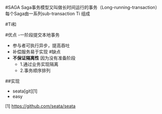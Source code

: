 #SAGA
Saga事务模型又叫做长时间运行的事务（Long-running-transaction）
每个Saga由一系列sub-transaction Ti 组成

#Ti和

#优点
-一阶段提交本地事务
- 参与者可执行异步，提高吞吐
- 补偿服务易于实现
#缺点
 - **不保证隔离性** 因为没有准备阶段
    - 1.通过业务实现隔离
    - 2.事务顺序排列
    
##实现
 - seata[git][1]
 - easy
 
[1] https://github.com/seata/seata
